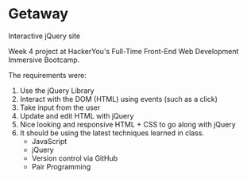 # Getaway

Interactive jQuery site

Week 4 project at HackerYou's Full-Time Front-End Web Development Immersive Bootcamp.

The requirements were:

 1. Use the jQuery Library
 2. Interact with the DOM (HTML) using events (such as a click)
 3. Take input from the user
 4. Update and edit HTML with jQuery
 5. Nice looking and responsive HTML + CSS to go along with jQuery
 6. It should be using the latest techniques learned in class.
    - JavaScript
    - jQuery
    - Version control via GitHub
    - Pair Programming
